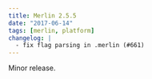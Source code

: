```yaml
---
title: Merlin 2.5.5
date: "2017-06-14"
tags: [merlin, platform]
changelog: |
  - fix flag parsing in .merlin (#661)
---
```


Minor release.